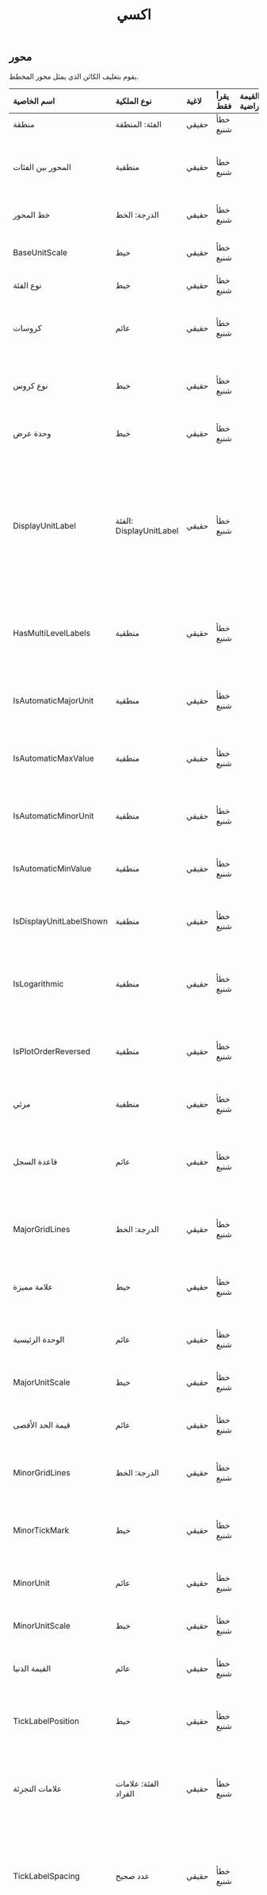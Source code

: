﻿---
title: اكسي
second_title: Aspose.Cells Cloud Documen
type: docs
url: /ar/specification/model/axis/
description: "Aspose.Cells مواصفات النموذج السحابي : المحور. تعامل بسهولة مع Excel ومستندات جداول البيانات الأخرى التي تحتوي على ميزات مثل الفتح والتوليد والتحرير والتقسيم والدمج والمقارنة والتحويل"
kwords: Excel, Office, جدول البيانات, Cloud REST API, المحور
weight: 50
---
## **محور**

 يقوم بتغليف الكائن الذي يمثل محور المخطط.

| اسم الخاصية| نوع الملكية| لاغية| يقرأ فقط| القيمة الافتراضية| وصف|
|:- |:- |:- |:- |:- |:- |
| منطقة| الفئة: المنطقة| حقيقي| خطأ شنيع|| يحصل على .|
| المحور بين الفئات| منطقية| حقيقي| خطأ شنيع|| يمثل ما إذا كان محور القيمة يتقاطع مع محور الفئة بين الفئات.|
| خط المحور| الدرجة: الخط| حقيقي| خطأ شنيع|| يحصل على مظهر المحور.|
| BaseUnitScale| خيط| حقيقي| خطأ شنيع|| يمثل مقياس الوحدة الأساسية لمحور الفئة.|
| نوع الفئة| خيط| حقيقي| خطأ شنيع|| يمثل نوع محور الفئة.|
| كروسات| عائم| حقيقي| خطأ شنيع|| يمثل النقطة الموجودة على محور القيمة حيث يتقاطع معها محور الفئة.|
| نوع كروس| خيط| حقيقي| خطأ شنيع|| يمثل على المحور المحدد حيث يتقاطع المحور الآخر.|
| وحدة عرض| خيط| حقيقي| خطأ شنيع|| يمثل تسمية الوحدة للمحور المحدد.|
| DisplayUnitLabel| الفئة: DisplayUnitLabel| حقيقي| خطأ شنيع|| يمثل تسمية وحدة على محور في المخطط المحدد. تعتبر تسميات الوحدات مفيدة لتخطيط القيم الكبيرة، على سبيل المثال، بالملايين أو المليارات.|
|HasMultiLevelLabels| منطقية| حقيقي| خطأ شنيع|| يشير إلى ما إذا كان سيتم عرض التسميات على أنها متعددة المستويات.|
| IsAutomaticMajorUnit| منطقية| حقيقي| خطأ شنيع|| يشير إلى ما إذا كان سيتم تعيين الوحدة الرئيسية للمحور تلقائيًا.|
| IsAutomaticMaxValue| منطقية| حقيقي| خطأ شنيع|| يشير إلى ما إذا تم تعيين القيمة القصوى تلقائيًا.|
| IsAutomaticMinorUnit| منطقية| حقيقي| خطأ شنيع|| يشير إلى ما إذا كان سيتم تعيين الوحدة الثانوية للمحور تلقائيًا.|
| IsAutomaticMinValue| منطقية| حقيقي| خطأ شنيع|| يشير إلى ما إذا تم تعيين القيمة الدنيا تلقائيًا.|
| IsDisplayUnitLabelShown| منطقية| حقيقي| خطأ شنيع|| يمثل ما إذا كانت تسمية وحدة العرض معروضة على المحور المحدد.|
| IsLogarithmic| منطقية| حقيقي| خطأ شنيع|| يمثل ما إذا كان نوع مقياس محور القيمة لوغاريتميًا أم لا.|
| IsPlotOrderReversed| منطقية| حقيقي| خطأ شنيع|| يمثل ما إذا كان Microsoft Excel يرسم نقاط البيانات من الأخير إلى الأول.|
| مرئي| منطقية| حقيقي| خطأ شنيع|| يمثل ما إذا كان المحور مرئيا.|
| قاعدة السجل| عائم| حقيقي| خطأ شنيع|| يمثل القاعدة اللوغاريتمية. القيمة الافتراضية هي 10. تنطبق فقط على Excel2007.|
| MajorGridLines| الدرجة: الخط| حقيقي| خطأ شنيع||يمثل خطوط الشبكة الرئيسية على محور المخطط.|
| علامة مميزة| خيط| حقيقي| خطأ شنيع|| يمثل نوع علامة التجزئة الرئيسية للمحور المحدد.|
| الوحدة الرئيسية| عائم| حقيقي| خطأ شنيع|| يمثل الوحدات الرئيسية للمحور.|
| MajorUnitScale| خيط| حقيقي| خطأ شنيع|| يمثل مقياس الوحدة الرئيسية لمحور الفئة.|
| قيمة الحد الأقصى| عائم| حقيقي| خطأ شنيع|| يمثل الحد الأقصى للقيمة على محور القيمة.|
| MinorGridLines| الدرجة: الخط| حقيقي| خطأ شنيع|| يمثل خطوط الشبكة الثانوية على محور المخطط.|
| MinorTickMark| خيط| حقيقي| خطأ شنيع|| يمثل نوع علامة التجزئة الثانوية للمحور المحدد.|
| MinorUnit| عائم| حقيقي| خطأ شنيع|| يمثل الوحدات الثانوية للمحور.|
| MinorUnitScale| خيط| حقيقي| خطأ شنيع|| يمثل مقياس الوحدة الرئيسية لمحور الفئة.|
| القيمة الدنيا| عائم| حقيقي| خطأ شنيع|| يمثل الحد الأدنى للقيمة على محور القيمة.|
| TickLabelPosition| خيط| حقيقي| خطأ شنيع|| يمثل موضع تسميات علامات التجزئة على المحور المحدد.|
| علامات التجزئة| الفئة: علامات القراد| حقيقي| خطأ شنيع|| تقوم بإرجاع كائن يمثل تسميات علامات التجزئة للمحور المحدد.|
| TickLabelSpacing| عدد صحيح| حقيقي| خطأ شنيع||يمثل عدد الفئات أو السلاسل بين تسميات علامات التجزئة. ينطبق فقط على محاور الفئة والسلسلة.|
| TickMarkSpacing| عدد صحيح| حقيقي| خطأ شنيع|| إرجاع أو تعيين عدد الفئات أو السلاسل بين علامات التجزئة. ينطبق فقط على محاور الفئة والسلسلة.|
| عنوان| الفئة: عنوان| حقيقي| خطأ شنيع|| يحصل على عنوان المحور.|
| وصلة| الفئة: الرابط| حقيقي| خطأ شنيع|||

**اسم الوالدين** : [LinkElement](/specification/model/linkelement)

